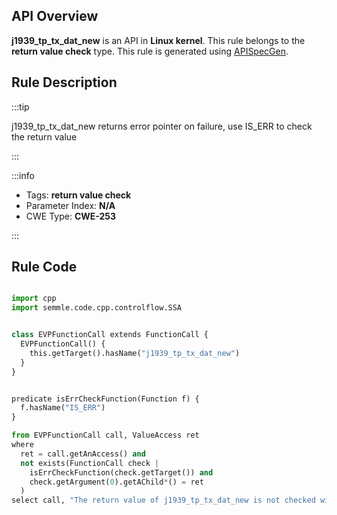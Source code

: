 ---
---


## API Overview
**j1939_tp_tx_dat_new** is an API in **Linux kernel**. This rule belongs to the **return value check** type. This rule is generated using [APISpecGen](../../tools/APISpecGen).
## Rule Description

:::tip

j1939_tp_tx_dat_new returns error pointer on failure, use IS_ERR to check the return value

:::

:::info

- Tags: **return value check**
- Parameter Index: **N/A**
- CWE Type: **CWE-253**

:::

## Rule Code
```python

import cpp
import semmle.code.cpp.controlflow.SSA


class EVPFunctionCall extends FunctionCall {
  EVPFunctionCall() {
    this.getTarget().hasName("j1939_tp_tx_dat_new")
  }
}


predicate isErrCheckFunction(Function f) {
  f.hasName("IS_ERR") 
}

from EVPFunctionCall call, ValueAccess ret
where
  ret = call.getAnAccess() and
  not exists(FunctionCall check |
    isErrCheckFunction(check.getTarget()) and
    check.getArgument(0).getAChild*() = ret
  )
select call, "The return value of j1939_tp_tx_dat_new is not checked with IS_ERR."
    
```